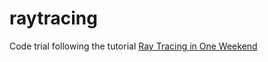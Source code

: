 # raytracing

Code trial following the tutorial [Ray Tracing in One Weekend](https://github.com/RayTracing/raytracing.github.io)
